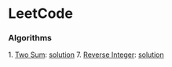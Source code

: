 # LeetCode

### Algorithms
1\. [Two Sum](https://leetcode.com/problems/two-sum/): [solution](./two_sum)
7\. [Reverse Integer](https://leetcode.com/problems/reverse-integer/): [solution](./reverse_integer)
